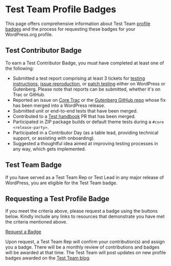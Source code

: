 # Test Team Profile Badges

This page offers comprehensive information about Test Team [profile badges](https://make.wordpress.org/meta/handbook/tutorials-guides/profile-badges/) and the process for requesting these badges for your WordPress.org profile.

## Test Contributor Badge

To earn a Test Contributor Badge, you must have completed at least one of the following:

- Submitted a test report comprising at least 3 tickets for [testing instructions](https://make.wordpress.org/test/handbook/test-reports/testing-instructions/), [issue reproduction](https://make.wordpress.org/test/handbook/test-reports/issue-reproduction/), or [patch testing](https://make.wordpress.org/test/handbook/test-reports/patch-testing/) either on WordPress or Gutenberg. Please note that reports can be submitted, whether it's on Trac or GitHub.
- Reported an issue on [Core Trac](https://core.trac.wordpress.org/tickets/latest) or the [Gutenberg GitHub repo](https://github.com/wordpress/gutenberg/issues) whose fix has been merged into a WordPress release.
- Submitted unit or end-to-end tests that have been merged.
- Contributed to a [Test handbook](https://github.com/wordpress/test-handbook) PR that has been merged.
- Participated in ZIP package builds or default theme tests during a `#core <release-party>`.
- Participated in a Contributor Day (as a table lead, providing technical support, or assisting with onboarding).
- Suggested a thoughtful idea aimed at improving testing processes in any way, which gets implemented.
  
## Test Team Badge 
 
If you have served as a Test Team Rep or Test Lead in any major release of WordPress, you are eligible for the Test Team badge.

## Requesting a Test Profile Badge

If you meet the criteria above, please request a badge using the buttons below. Kindly include any links to resources that demonstrate you have met the criteria mentioned above.

[Request a Badge](https://profiles.wordpress.org/associations/test-contributor/)

Upon request, a Test Team Rep will confirm your contribution(s) and assign you a badge. There will be a monthly review of contributions and badges will be awarded at that time. The Test Team will post updates on new profile badges awarded on the [Test Team blog](https://make.wordpress.org/test/). 